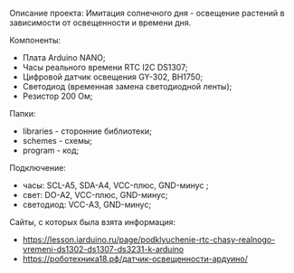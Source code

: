 Описание проекта:
Имитация солнечного дня - освещение растений в зависимости от освещенности и времени дня.

Компоненты:
- Плата Arduino NANO;
- Часы реального времени RTC I2C DS1307;
- Цифровой датчик освещения GY-302, BH1750;
- Светодиод (временная замена светодиодной ленты);
- Резистор 200 Ом;

Папки:
- libraries - сторонние библиотеки;
- schemes - схемы;
- program - код; 

Подключение:
- часы: SCL-A5, SDA-A4, VCC-плюс, GND-минус ;
- свет: DO-A2, VCC-плюс, GND-минус;
- светодиод: VCC-A3, GND-минус;


Сайты, с которых была взята информация:
- https://lesson.iarduino.ru/page/podklyuchenie-rtc-chasy-realnogo-vremeni-ds1302-ds1307-ds3231-k-arduino
- https://роботехника18.рф/датчик-освещенности-ардуино/
